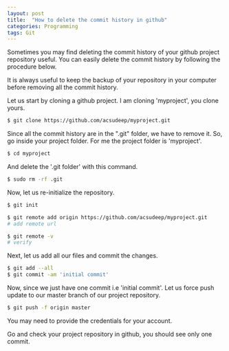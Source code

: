 ```yaml
---
layout: post
title:  "How to delete the commit history in github"
categories: Programming
tags: Git
---
```

Sometimes you may find deleting the commit history of your github project repository useful. You can easily delete the commit history by following the procedure below.

It is always useful to keep the backup of your repository in your computer before removing all the commit history.

Let us start by cloning a github project. I am cloning 'myproject', you clone yours.

```bash
$ git clone https://github.com/acsudeep/myproject.git
```

Since all the commit history are in the ".git" folder, we have to remove it. So, go inside your project folder. For me the project folder is 'myproject'.

```bash
$ cd myproject
```

And delete the '.git folder' with this command.

```bash
$ sudo rm -rf .git
```

Now, let us re-initialize the repository.

```bash
$ git init

$ git remote add origin https://github.com/acsudeep/myproject.git
# add remote url

$ git remote -v
# verify
```

Next, let us add all our files and commit the changes.

```bash
$ git add --all
$ git commit -am 'initial commit'
```

Now, since we just have one commit i.e 'initial commit'. Let us force push update to our master branch of our project repository.

```bash
$ git push -f origin master
```

You may need to provide the credentials for your account.

Go and check your project repository in github, you should see only one commit.
